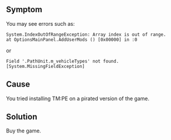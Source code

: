 ## Symptom

You may see errors such as:

```
System.IndexOutOfRangeException: Array index is out of range.
at OptionsMainPanel.AddUserMods () [0x00000] in :0
```

or

```
Field '.PathUnit.m_vehicleTypes' not found. [System.MissingFieldException]
```

## Cause

You tried installing TM:PE on a pirated version of the game.

## Solution

Buy the game.